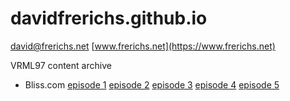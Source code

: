 # davidfrerichs.github.io
david@frerichs.net
[www.frerichs.net](https://www.frerichs.net)

VRML97 content archive
- Bliss.com [episode 1](/vrml/bliss_episodes/e1.html)  [episode 2](/vrml/bliss_episodes/e2.html)  [episode 3](/vrml/bliss_episodes/e3.html)  [episode 4](/vrml/bliss_episodes/e4.html)  [episode 5](/vrml/bliss_episodes/e5.html)
